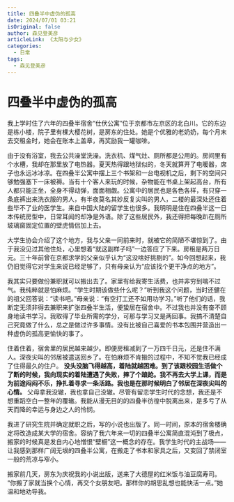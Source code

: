 ```yaml
---
title: 四叠半中虚伪的孤高
date: 2024/07/01 03:21
isOriginal: false
author: 森见登美彦
articleLink: 《太阳与少女》
categories:
  - 日常
tags:
  - 森见登美彦
---
```

# 四叠半中虚伪的孤高

我上学时住了六年的四叠半宿舍“仕伏公寓”位于京都市左京区的北白川。它的东边是栋小楼，院子里有棵大樱花树，是房东的住处。她是个优雅的老奶奶，每个月末去交租金时，她会在账本上盖章，再奖励我一罐咖啡。

由于没有浴室，我去公共澡堂洗澡。洗衣机、煤气灶、厕所都是公用的。房间里有个水槽，我却在那里放了电热器。夏天热得跟地狱似的，冬天就算开了电暖器，席子也永远冰冰凉。在四叠半公寓中摆上三个书架和一台电视机之后，剩下的空间只够勉强塞下一床被褥。当有十个客人来玩的时候，杂物能在书桌上架起高台，所有人都只能正坐，全身不得动弹，面面相觑。公寓中的居民也是各色各样，有只穿一条底裤出来洗衣服的男人，有半夜莫名其妙反复尖叫的男人，二楼的最深处还住着些毕不了业的医学生。来自中国大陆的留学生也很多。我明明是住在四叠半这一日本传统房型中，日常耳闻的却净是外语。除了这些居民外，我还得把每晚趴在厕所玻璃窗固定位置的壁虎情侣加上去。

大学生协会介绍了这个地方，我与父亲一同前来时，就被它的简陋不堪惊到了。由于我没见过其他住处，心里想着“就这副样子吗”一边答应了下来。房租是两万日元。三十年前曾在京都求学的父亲似乎认为“这没啥好挑剔的”。如今回想起来，我仍旧觉得它对学生来说已经足够了，只有母亲认为“应该找个更干净点的地方”。

我其实只要做份兼职就可以搬出去了。家里有给我寄生活费，也并非穷到喘不过气。我纯粹就是怕麻烦。“学生时期该做些什么呢？”听到我这个问题，当时还健在的祖父回答说：“读书吧。”母亲说：“有空打工还不如用功学习。”听了他们的话，我断定无须非得去兼职来扩张四叠半生活，便蛰居在宿舍中。不过我也并没有奋不顾身地读书学习。我取得了毕业所需的学分，可那与学习又是两回事。我搞不清楚自己究竟做了什么，总之是做过许多事情。没有比被自己喜爱的书本包围并营造出一种虚伪的孤高更愉快的事了。

住着住着，宿舍里的居民越来越少。即便房租减到了一万四千日元，还是住不满人。深夜尖叫的邻居被遣送回乡了。在怕麻烦不肯搬的过程中，不知不觉我已经成了住得最久的住户。
**没头没脑飞得越高，着陆就越困难。到了该跟校园生活做个了断的时候，我向现实的着陆遭遇了失败，摔了个踉跄。我不再去大学上课，而是为前途闷闷不乐，挣扎着寻求一条活路。我也是在那时候明白了邻居在深夜尖叫的心情。** 父母拿我没辙，我也拿自己没辙。尽管有留恋学生时代的念想，我还是不想重蹈空白一整年的覆辙。我能从漫无目的的四叠半彷徨中脱离出来，是多亏了从天而降的幸运与身边之人的怜悯。

我进了研究生院并确定就职之后，写的小说也出版了。同一时间，原本的宿舍楼确定将改造成某大学的宿舍。容纳了我六年来一切的四叠半公寓简直混沌到了极点，搬家的时候真是发自内心地憎恨“壁橱”这一概念的存在。我学生时代的主战场——让我感到那样广阔无垠的四叠半公寓，在搬走了书本和家具之后，又变回了禁闭室一般的荒凉与窄小。

搬家前几天，房东为庆祝我的小说出版，送来了大德屋的红米饭与油豆腐寿司。
“你搬了家就当换个心情，再交个女朋友吧。那样你的胡思乱想也能快活一点。”她温和地劝导我。

